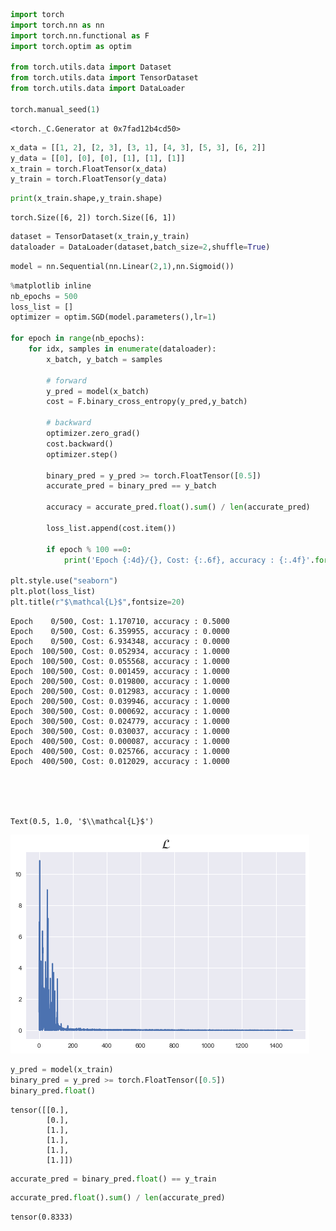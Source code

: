 ```python
import torch
import torch.nn as nn
import torch.nn.functional as F
import torch.optim as optim

from torch.utils.data import Dataset
from torch.utils.data import TensorDataset
from torch.utils.data import DataLoader

torch.manual_seed(1)
```




    <torch._C.Generator at 0x7fad12b4cd50>




```python
x_data = [[1, 2], [2, 3], [3, 1], [4, 3], [5, 3], [6, 2]]
y_data = [[0], [0], [0], [1], [1], [1]]
x_train = torch.FloatTensor(x_data)
y_train = torch.FloatTensor(y_data)
```


```python
print(x_train.shape,y_train.shape)
```

    torch.Size([6, 2]) torch.Size([6, 1])



```python
dataset = TensorDataset(x_train,y_train)
dataloader = DataLoader(dataset,batch_size=2,shuffle=True)
```


```python
model = nn.Sequential(nn.Linear(2,1),nn.Sigmoid())
```


```python
%matplotlib inline
nb_epochs = 500
loss_list = []
optimizer = optim.SGD(model.parameters(),lr=1)

for epoch in range(nb_epochs):
    for idx, samples in enumerate(dataloader):
        x_batch, y_batch = samples
        
        # forward
        y_pred = model(x_batch)
        cost = F.binary_cross_entropy(y_pred,y_batch)
        
        # backward
        optimizer.zero_grad()
        cost.backward()
        optimizer.step()
        
        binary_pred = y_pred >= torch.FloatTensor([0.5])
        accurate_pred = binary_pred == y_batch
        
        accuracy = accurate_pred.float().sum() / len(accurate_pred)
        
        loss_list.append(cost.item())
        
        if epoch % 100 ==0:
            print('Epoch {:4d}/{}, Cost: {:.6f}, accuracy : {:.4f}'.format(epoch, nb_epochs, cost.item(),accuracy))
        
plt.style.use("seaborn")
plt.plot(loss_list)
plt.title(r"$\mathcal{L}$",fontsize=20)
```

    Epoch    0/500, Cost: 1.170710, accuracy : 0.5000
    Epoch    0/500, Cost: 6.359955, accuracy : 0.0000
    Epoch    0/500, Cost: 6.934348, accuracy : 0.0000
    Epoch  100/500, Cost: 0.052934, accuracy : 1.0000
    Epoch  100/500, Cost: 0.055568, accuracy : 1.0000
    Epoch  100/500, Cost: 0.001459, accuracy : 1.0000
    Epoch  200/500, Cost: 0.019800, accuracy : 1.0000
    Epoch  200/500, Cost: 0.012983, accuracy : 1.0000
    Epoch  200/500, Cost: 0.039946, accuracy : 1.0000
    Epoch  300/500, Cost: 0.000692, accuracy : 1.0000
    Epoch  300/500, Cost: 0.024779, accuracy : 1.0000
    Epoch  300/500, Cost: 0.030037, accuracy : 1.0000
    Epoch  400/500, Cost: 0.000087, accuracy : 1.0000
    Epoch  400/500, Cost: 0.025766, accuracy : 1.0000
    Epoch  400/500, Cost: 0.012029, accuracy : 1.0000





    Text(0.5, 1.0, '$\\mathcal{L}$')




![png](output_5_2.png)



```python
y_pred = model(x_train)
binary_pred = y_pred >= torch.FloatTensor([0.5])
binary_pred.float()
```




    tensor([[0.],
            [0.],
            [1.],
            [1.],
            [1.],
            [1.]])




```python
accurate_pred = binary_pred.float() == y_train
```


```python
accurate_pred.float().sum() / len(accurate_pred)
```




    tensor(0.8333)


